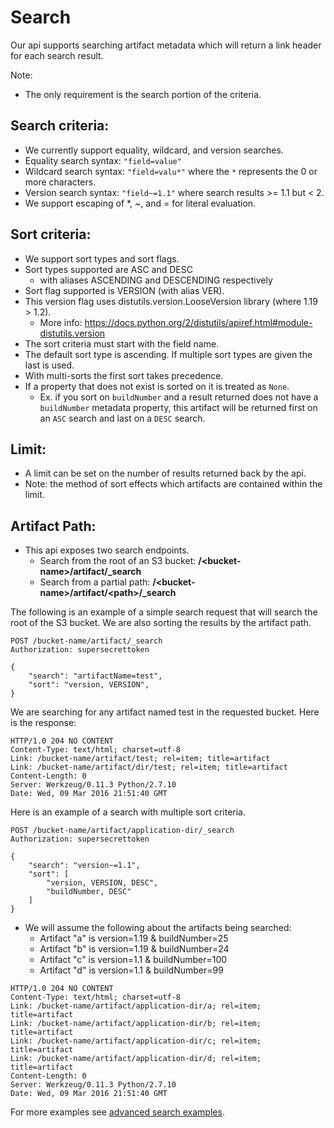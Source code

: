 Search
======

Our api supports searching artifact metadata which will return a link header for each search result.

Note:
* The only requirement is the search portion of the criteria.

Search criteria:
----------------

* We currently support equality, wildcard, and version searches.
* Equality search syntax: `"field=value"`
* Wildcard search syntax: `"field=valu*"` where the `*` represents the 0 or more characters.
* Version search syntax: `"field~=1.1"` where search results >= 1.1 but < 2.
* We support escaping of \*, ~, and = for literal evaluation.

Sort criteria:
--------------

* We support sort types and sort flags.
* Sort types supported are ASC and DESC
    * with aliases ASCENDING and DESCENDING respectively
* Sort flag supported is VERSION (with alias VER).
* This version flag uses distutils.version.LooseVersion library (where 1.19 > 1.2).
    * More info: https://docs.python.org/2/distutils/apiref.html#module-distutils.version
* The sort criteria must start with the field name.
* The default sort type is ascending. If multiple sort types are given the last is used.
* With multi-sorts the first sort takes precedence.
* If a property that does not exist is sorted on it is treated as `None`.
    * Ex. if you sort on `buildNumber` and a result returned does not have a `buildNumber`
    metadata property, this artifact will be returned first on an `ASC` search and last on a
    `DESC` search.

Limit:
------

* A limit can be set on the number of results returned back by the api.
* Note: the method of sort effects which artifacts are contained within the limit.

Artifact Path:
--------------

* This api exposes two search endpoints.
    * Search from the root of an S3 bucket:  **/\<bucket-name\>/artifact/\_search**
    * Search from a partial path: **/\<bucket-name\>/artifact/\<path\>/\_search**

The following is an example of a simple search request that will search the root of the S3 bucket. We are also sorting the results by the artifact path.

    POST /bucket-name/artifact/_search
    Authorization: supersecrettoken

    {
        "search": "artifactName=test",
        "sort": "version, VERSION",
    }

We are searching for any artifact named test in the requested bucket. Here is the response:

    HTTP/1.0 204 NO CONTENT
    Content-Type: text/html; charset=utf-8
    Link: /bucket-name/artifact/test; rel=item; title=artifact
    Link: /bucket-name/artifact/dir/test; rel=item; title=artifact
    Content-Length: 0
    Server: Werkzeug/0.11.3 Python/2.7.10
    Date: Wed, 09 Mar 2016 21:51:40 GMT

Here is an example of a search with multiple sort criteria.

    POST /bucket-name/artifact/application-dir/_search
    Authorization: supersecrettoken

    {
        "search": "version~=1.1",
        "sort": [
            "version, VERSION, DESC",
            "buildNumber, DESC"
        ]
    }

* We will assume the following about the artifacts being searched:
    * Artifact "a" is version=1.19 & buildNumber=25
    * Artifact "b" is version=1.19 & buildNumber=24
    * Artifact "c" is version=1.1 & buildNumber=100
    * Artifact "d" is version=1.1 & buildNumber=99

<b></b>

    HTTP/1.0 204 NO CONTENT
    Content-Type: text/html; charset=utf-8
    Link: /bucket-name/artifact/application-dir/a; rel=item; title=artifact
    Link: /bucket-name/artifact/application-dir/b; rel=item; title=artifact
    Link: /bucket-name/artifact/application-dir/c; rel=item; title=artifact
    Link: /bucket-name/artifact/application-dir/d; rel=item; title=artifact
    Content-Length: 0
    Server: Werkzeug/0.11.3 Python/2.7.10
    Date: Wed, 09 Mar 2016 21:51:40 GMT

For more examples see [advanced search examples](advanced-search-examples.md).
